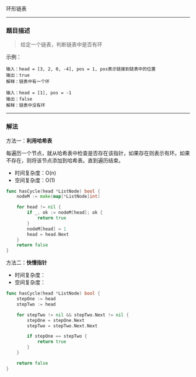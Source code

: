 环形链表

----

### 题目描述

> 给定一个链表，判断链表中是否有环

示例：

```shell
输入：head = [3, 2, 0, -4], pos = 1, pos表示链接到链表中的位置
输出：true
解释：链表中有一个环
```

```shell
输入：head = [1], pos = -1
输出：false
解释：链表中没有环
```

----

### 解法

方法一：**利用哈希表**

每遍历一个节点，就从哈希表中检查是否存在该指针，如果存在则表示有环。如果不存在，则将该节点添加到哈希表。直到遍历结束。

- 时间复杂度：O(n)
- 空间复杂度：O(1)

```go
func hasCycle(head *ListNode) bool {
	nodeM := make(map[*ListNode]int)

	for head != nil {
		if _, ok := nodeM[head]; ok {
			return true
		}
		nodeM[head] = 1
		head = head.Next
	}
	return false
}
```



方法二：**快慢指针**

- 时间复杂度：
- 空间复杂度：

```go
func hasCycle(head *ListNode) bool {
    stepOne := head
    stepTwo := head

    for stepTwo != nil && stepTwo.Next != nil {
        stepOne = stepOne.Next
        stepTwo = stepTwo.Next.Next

        if stepOne == stepTwo {
            return true
        }
    }

    return false
}
```